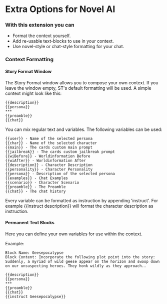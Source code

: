 # Extra Options for Novel AI

### With this extension you can

* Format the context yourself.
* Add re-usable text-blocks to use in your context.
* Use novel-style or chat-style formatting for your chat.

### Context Formatting
#### Story Format Window
The Story Format window allows you to compose your own context. If you leave the window empty, ST's default formatting will be used. A simple context might look like this:
```
{{description}}
{{persona}}
***
{{preamble}}
{{chat}}
```
You can mix regular text and variables. The following variables can be used:
```
{{user}} - Name of the selected persona
{{char}} - Name of the selected character
{{main}} - The cards custom main prompt
{{jailbreak}} - The cards custom jailbreak prompt
{{wiBefore}} - Worldinformation Before
{{wiAfter}} - Worldinformation After
{{description}} - Character Description
{{personality}} - Character Personality
{{persona}} - Description of the selected persona
{{examples}} - Chat Examples
{{scenario}} - Character Scenario
{{preamble}} - The Preamble
{{chat}} - The chat history
```
Every variable can be formatted as instruction by appending 'instruct'. For example {{instruct description}} will format the character description as instruction.

#### Permanent Text Blocks
Here you can define your own variables for use within the context.

Example:
```
Block Name: Geesepocalypse
Block Content: Incorporate the following plot point into the story: Suddenly, a myriad of wild geese appear on the horizon and swoop down on our unsuspecting heroes. They honk wildly as they approach..
```
``` 
{{description}}
{{persona}}
***
{{preamble}}
{{chat}}
{{instruct Geesepocalypse}}
```

